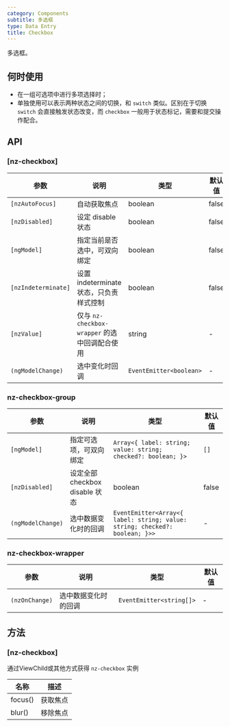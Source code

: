 ```yaml
---
category: Components
subtitle: 多选框
type: Data Entry
title: Checkbox
---
```


多选框。

## 何时使用

- 在一组可选项中进行多项选择时；
- 单独使用可以表示两种状态之间的切换，和 `switch` 类似。区别在于切换 `switch` 会直接触发状态改变，而 `checkbox` 一般用于状态标记，需要和提交操作配合。

## API

### [nz-checkbox]

| 参数 | 说明 | 类型 | 默认值 |
| --- | --- | --- | --- |
| `[nzAutoFocus]` | 自动获取焦点 | boolean | false |
| `[nzDisabled]` | 设定 disable 状态 | boolean | false |
| `[ngModel]` | 指定当前是否选中，可双向绑定 | boolean | false |
| `[nzIndeterminate]` | 设置 indeterminate 状态，只负责样式控制 | boolean | false |
| `[nzValue]` | 仅与 `nz-checkbox-wrapper` 的选中回调配合使用 | string | - |
| `(ngModelChange)` | 选中变化时回调 | `EventEmitter<boolean>` | - |

### nz-checkbox-group

| 参数 | 说明 | 类型 | 默认值 |
| --- | --- | --- | --- |
| `[ngModel]` | 指定可选项，可双向绑定 | `Array<{ label: string; value: string; checked?: boolean; }>` | `[]` |
| `[nzDisabled]` | 设定全部 checkbox disable 状态 | boolean | false |
| `(ngModelChange)` | 选中数据变化时的回调 | `EventEmitter<Array<{ label: string; value: string; checked?: boolean; }>>` | - |


### nz-checkbox-wrapper

| 参数 | 说明 | 类型 | 默认值 |
| --- | --- | --- | --- |
| `(nzOnChange)` | 选中数据变化时的回调 | `EventEmitter<string[]>` | - |

## 方法

### [nz-checkbox]

通过ViewChild或其他方式获得 `nz-checkbox` 实例

| 名称 | 描述 |
| ---- | ----------- |
| focus() | 获取焦点 |
| blur() | 移除焦点 |
